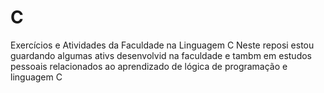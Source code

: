 # C
Exercícios e Atividades da Faculdade na Linguagem C
Neste reposi  estou guardando algumas ativs desenvolvid na faculdade e  tambm em estudos pessoais  relacionados ao aprendizado de lógica de programação e linguagem C
